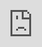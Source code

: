 ```yaml
---
title: Enterprise design at Capital One
description: Designs for privacy decision-making and propose enhancements to Capital One’s consumer data request portal.
date: "git Last Modified"
thumb: "https://freight.cargo.site/t/original/i/9e50b2670ee360cba2f9d4e0d56e15f3563acc95cb51e1f2f14f026e001ed432/Screenshot-2023-01-24-at-7.22.21-PM.png"
thumbAlt: Capital One Manage Your Data landing page
tags:
  - work
---
```


## Who was the audience?

Regulators, Capital One associates utilizing data, and privacy-minded consumers looking to exercise their data rights.

## What did I work on?
  
1. Designing UI and user flow for an overhaul of the privacy decision-making business process; specifically, determining whether a dataset contained personally identifiable information (PII) that consumers could request to download, correct, or delete.
2. Continuing efforts to expand the UI to include consumer controls required by the California Privacy Rights Act (CPRA), minimizing compliance risk, and proposing measurable improvements to the data request portal.
3. Designing a transparency report for web and mobile to reduce compliance risk.

## What was the point of all this?

- To **centralize** the privacy, compliance, and governance process by integrating automated controls within a data management platform which I'll call OneData (not the actual name).  
- To **anticipate** privacy legislation, especially after California Consumer Privacy Act (CCPA) and with California Privacy Rights Act (CPRA) right on the horizon.

![A mockup recreated from a foggy memory of a enterprise modal in enterprise tool](https://freight.cargo.site/w/1500/q/75/i/41b0967773519ef33e202ff868a007ce4897145f36037ca4dd66faea4ce24928/Frame-1.png)  
  
## Accomplishments  

- Partnered with another designer to create a **business process flow** in Google Draw to share with product managers based on documentation and interviews with managers who walked me through the manual privacy review process.
- Supported the research team to facilitate **moderated user interviews** for **user testing** components of the new process. Also supported their competitive analysis determining how Capital One's experience compared in the financial and tech landscape. The insights influenced the product definition and alignment between design, research, and product partners.  
- Partnered with product to test a **clickable-prototype** I designed in **Figma**, which helped document the new process. The components I designed were either in accordance with the  enterprise **design system** or proposed enhancements that based on need for users beyond privacy. 
- Designed UI in **Figma** allowing consumers to see past their request history and conducted unmoderated **usability testing**using **usertesting.com** to ensure that the new design did not impact usability. I measured success based on task completion and found that with the majority of customers could find and complete the intended tasks and the new correction feature, per CPRA requirement.  
  
_The new process launched with the UI components in a closed pilot which generated an NPS of 50 and 75% ease of use score from managers and directors across multiple LOBs with heavy datasets, who were the most overburdened by the current process. It also drove business efficiencies, including a 50% decrease in the number of days to decide a dataset, and on average, saved ~500 hours/month in employee time._  

<iframe src="https://player.vimeo.com/video/792645073?h=bb292ffabe&amp;badge=0&amp;autopause=0&amp;player_id=0&amp;app_id=58479" frameborder="0" allow="autoplay; fullscreen; picture-in-picture" allowfullscreen="" style="position:absolute;top:0;left:0;width:100%;height:100%;" title="template.mp4" class="" data-ready="true"></iframe>
<small>Screen-recording of the consumer data portal in-flow featuring the past request history and correction components I worked on, released after January 1, 2022.</small>
## Feedback  


## TL;DR

- Designed UI for a new business process to alleviate Capital One associates from a highly manual and repetitive side-of-desk task.
- The new process eliminated time-consuming manual reviews of datasets, making progress towards reducing costs from heavy contractor deployment and consolidating the federated fulfillment process across lines of business.
- Reduced compliance risk and provided customers with more fine-grained privacy controls for an enhanced privacy experience.
